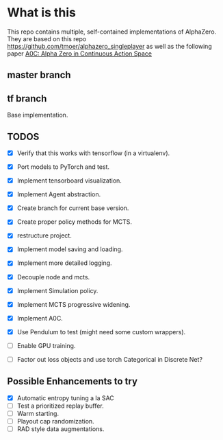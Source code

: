 # What is this
This repo contains multiple, self-contained implementations of AlphaZero. 
They are based on this repo https://github.com/tmoer/alphazero_singleplayer
as well as the following paper [A0C: Alpha Zero in Continuous Action Space](https://arxiv.org/pdf/1805.09613.pdf)

## master branch

## tf branch
Base implementation.  

## TODOS
- [x] Verify that this works with tensorflow (in a virtualenv).
- [x] Port models to PyTorch and test.
- [x] Implement tensorboard visualization.
- [x] Implement Agent abstraction.
- [x] Create branch for current base version.
- [x] Create proper policy methods for MCTS.
- [x] restructure project.
- [x] Implement model saving and loading.
- [x] Implement more detailed logging.
- [x] Decouple node and mcts.
- [x] Implement Simulation policy.
- [x] Implement MCTS progressive widening.
- [x] Implement A0C.
- [x] Use Pendulum to test (might need some custom wrappers).
- [ ] Enable GPU training.
- [ ] Factor out loss objects and use torch Categorical in Discrete Net?


## Possible Enhancements to try
- [x] Automatic entropy tuning a la SAC
- [ ] Test a prioritized replay buffer.
- [ ] Warm starting.
- [ ] Playout cap randomization.
- [ ] RAD style data augmentations.
